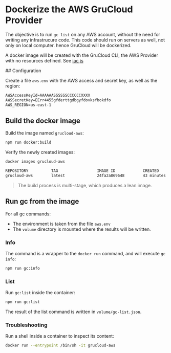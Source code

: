 # Dockerize the AWS GruCloud Provider

The objective is to run `gc list` on any AWS account, without the need for writing any infrastrucure code. This code should run on servers as well, not only on local computer. hence GruCloud will be dockerized.

A docker image will be created with the GruCloud CLI, the AWS Provider with no resources defined. See [iac.js](./iac.js)

## Configuration

Create a file `aws.env` with the AWS access and secret key, as well as the region:

```txt
AWSAccessKeyId=AAAAAASSSSSSCCCCCCXXXX
AWSSecretKey=EErr4455gfderttgdbgyfdovksfbokdfo
AWS_REGION=us-east-1
```

## Build the docker image

Build the image named `grucloud-aws`:

```sh
npm run docker:build
```

Verify the newly created images:

```sh
docker images grucloud-aws
```

```txt
REPOSITORY          TAG                 IMAGE ID            CREATED             SIZE
grucloud-aws        latest              24fa2a869648        43 minutes ago      227MB
```

> The build process is multi-stage, which produces a lean image.

## Run gc from the image

For all gc commands:

- The environment is taken from the file `aws.env`
- The `volume` directory is mounted where the results will be written.

### Info

The command is a wrapper to the `docker run` command, and will execute `gc info`:

```sh
npm run gc:info
```

### List

Run `gc:list` inside the container:

```sh
npm run gc:list
```

The result of the list command is written in `volume/gc-list.json`.

### Troubleshooting

Run a shell inside a container to inspect its content:

```sh
docker run --entrypoint /bin/sh -it grucloud-aws
```
